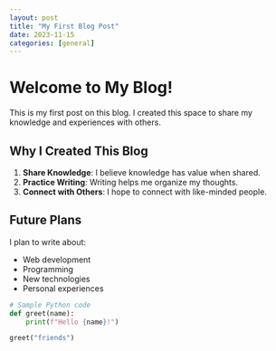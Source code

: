 ```yaml
---
layout: post
title: "My First Blog Post"
date: 2023-11-15
categories: [general]
---
```


# Welcome to My Blog!

This is my first post on this blog. I created this space to share my knowledge and experiences with others.

## Why I Created This Blog

1. **Share Knowledge**: I believe knowledge has value when shared.
2. **Practice Writing**: Writing helps me organize my thoughts.
3. **Connect with Others**: I hope to connect with like-minded people.

## Future Plans

I plan to write about:

- Web development
- Programming
- New technologies
- Personal experiences

```python
# Sample Python code
def greet(name):
    print(f"Hello {name}!")

greet("friends")
```
